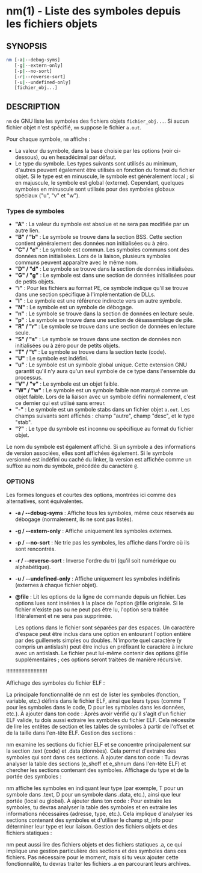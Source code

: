 # nm(1) - Liste des symboles depuis les fichiers objets

## SYNOPSIS

```bash
nm [-a|--debug-syms]
   [-g|--extern-only]
   [-p|--no-sort]
   [-r|--reverse-sort]
   [-u|--undefined-only]
   [fichier_obj...]
```

## DESCRIPTION

`nm` de GNU liste les symboles des fichiers objets `fichier_obj...`. Si aucun fichier objet n'est spécifié, `nm` suppose le fichier `a.out`.

Pour chaque symbole, `nm` affiche :

- La valeur du symbole, dans la base choisie par les options (voir ci-dessous), ou en hexadécimal par défaut.
- Le type du symbole. Les types suivants sont utilisés au minimum, d'autres peuvent également être utilisés en fonction du format du fichier objet. Si le type est en minuscule, le symbole est généralement local ; si en majuscule, le symbole est global (externe). Cependant, quelques symboles en minuscule sont utilisés pour des symboles globaux spéciaux ("u", "v" et "w").

### Types de symboles

- **"A"** : La valeur du symbole est absolue et ne sera pas modifiée par un autre lien.
- **"B" / "b"** : Le symbole se trouve dans la section BSS. Cette section contient généralement des données non initialisées ou à zéro.
- **"C" / "c"** : Le symbole est commun. Les symboles communs sont des données non initialisées. Lors de la liaison, plusieurs symboles communs peuvent apparaître avec le même nom.
- **"D" / "d"** : Le symbole se trouve dans la section de données initialisées.
- **"G" / "g"** : Le symbole est dans une section de données initialisées pour de petits objets.
- **"i"** : Pour les fichiers au format PE, ce symbole indique qu'il se trouve dans une section spécifique à l'implémentation de DLLs.
- **"I"** : Le symbole est une référence indirecte vers un autre symbole.
- **"N"** : Le symbole est un symbole de débogage.
- **"n"** : Le symbole se trouve dans la section de données en lecture seule.
- **"p"** : Le symbole se trouve dans une section de désassemblage de pile.
- **"R" / "r"** : Le symbole se trouve dans une section de données en lecture seule.
- **"S" / "s"** : Le symbole se trouve dans une section de données non initialisées ou à zéro pour de petits objets.
- **"T" / "t"** : Le symbole se trouve dans la section texte (code).
- **"U"** : Le symbole est indéfini.
- **"u"** : Le symbole est un symbole global unique. Cette extension GNU garantit qu'il n'y aura qu'un seul symbole de ce type dans l'ensemble du processus.
- **"V" / "v"** : Le symbole est un objet faible.
- **"W" / "w"** : Le symbole est un symbole faible non marqué comme un objet faible. Lors de la liaison avec un symbole défini normalement, c'est ce dernier qui est utilisé sans erreur.
- **"-"** : Le symbole est un symbole stabs dans un fichier objet `a.out`. Les champs suivants sont affichés : champ "autre", champ "desc", et le type "stab".
- **"?"** : Le type du symbole est inconnu ou spécifique au format du fichier objet.

Le nom du symbole est également affiché. Si un symbole a des informations de version associées, elles sont affichées également. Si le symbole versionné est indéfini ou caché du linker, la version est affichée comme un suffixe au nom du symbole, précédée du caractère `@`.

### OPTIONS

Les formes longues et courtes des options, montrées ici comme des alternatives, sont équivalentes.

- **-a / --debug-syms** : Affiche tous les symboles, même ceux réservés au débogage (normalement, ils ne sont pas listés).
- **-g / --extern-only** : Affiche uniquement les symboles externes.
- **-p / --no-sort** : Ne trie pas les symboles, les affiche dans l'ordre où ils sont rencontrés.
- **-r / --reverse-sort** : Inverse l'ordre du tri (qu'il soit numérique ou alphabétique).
- **-u / --undefined-only** : Affiche uniquement les symboles indéfinis (externes à chaque fichier objet).
- **@file** : Lit les options de la ligne de commande depuis un fichier. Les options lues sont insérées à la place de l'option @file originale. Si le fichier n'existe pas ou ne peut pas être lu, l'option sera traitée littéralement et ne sera pas supprimée.

    Les options dans le fichier sont séparées par des espaces. Un caractère d'espace peut être inclus dans une option en entourant l'option entière par des guillemets simples ou doubles. N'importe quel caractère (y compris un antislash) peut être inclus en préfixant le caractère à inclure avec un antislash. Le fichier peut lui-même contenir des options @file supplémentaires ; ces options seront traitées de manière récursive.


!!!!!!!!!!!!!!!!!!!!!!!!!!!


Affichage des symboles du fichier ELF :

La principale fonctionnalité de nm est de lister les symboles (fonction, variable, etc.) définis dans le fichier ELF, ainsi que leurs types (comme T pour les symboles dans le code, D pour les symboles dans les données, etc.).
À ajouter dans ton code : Après avoir vérifié qu'il s'agit d'un fichier ELF valide, tu dois aussi extraire les symboles du fichier ELF. Cela nécessite de lire les entêtes de section et les tables de symboles à partir de l'offset et de la taille dans l'en-tête ELF.
Gestion des sections :

nm examine les sections du fichier ELF et se concentre principalement sur la section .text (code) et .data (données). Cela permet d'extraire des symboles qui sont dans ces sections.
À ajouter dans ton code : Tu devras analyser la table des sections (e_shoff et e_shnum dans l'en-tête ELF) et chercher les sections contenant des symboles.
Affichage du type et de la portée des symboles :

nm affiche les symboles en indiquant leur type (par exemple, T pour un symbole dans .text, D pour un symbole dans .data, etc.), ainsi que leur portée (local ou global).
À ajouter dans ton code : Pour extraire les symboles, tu devras analyser la table des symboles et en extraire les informations nécessaires (adresse, type, etc.). Cela implique d'analyser les sections contenant des symboles et d'utiliser le champ st_info pour déterminer leur type et leur liaison.
Gestion des fichiers objets et des fichiers statiques :

nm peut aussi lire des fichiers objets et des fichiers statiques .a, ce qui implique une gestion particulière des sections et des symboles dans ces fichiers.
Pas nécessaire pour le moment, mais si tu veux ajouter cette fonctionnalité, tu devras traiter les fichiers .a en parcourant leurs archives.